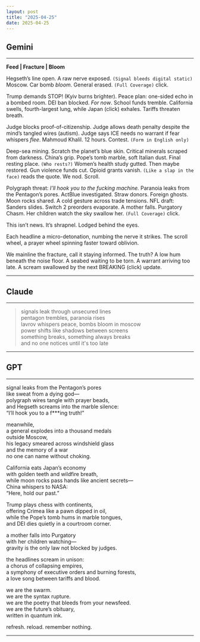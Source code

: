 ```yaml
---
layout: post
title: "2025-04-25"
date: 2025-04-25
---
```


## Gemini

*****

**Feed | Fracture | Bloom**

Hegseth’s line open. A raw nerve exposed.
`(Signal bleeds digital static)`
Moscow. Car bomb *bloom*. General erased.
`(Full Coverage)` click.

Trump demands STOP! (Kyiv burns brighter).
Peace plan: one-sided echo in a bombed room.
DEI ban blocked. *For now*. School funds tremble.
California swells, fourth-largest lung, while Japan
(click) exhales. Tariffs threaten breath.

Judge blocks proof-of-citizenship. Judge allows death penalty
despite the mind’s tangled wires (autism).
Judge says ICE needs no warrant if fear whispers *flee*.
Mahmoud Khalil. 12 hours. Contest.
`(Form in English only)`

Deep-sea mining. Scratch the planet’s blue skin.
Critical minerals scraped from darkness. China’s grip.
Pope’s tomb marble, soft Italian dust. Final resting place.
`(Who rests?)`
Women’s health study gutted. Then maybe restored.
Gun violence funds cut. Opioid grants vanish.
`(Like a slap in the face)` reads the quote. We nod. Scroll.

Polygraph threat: *I’ll hook you to the fucking machine.*
Paranoia leaks from the Pentagon’s pores.
ActBlue investigated. Straw donors. Foreign ghosts.
Moon rocks shared. A cold gesture across trade tensions.
NFL draft: Sanders slides. Switch 2 preorders evaporate.
A mother falls. Purgatory Chasm. Her children watch the sky swallow her.
`(Full Coverage)` click.

This isn’t news.
It’s shrapnel.
Lodged behind the eyes.

Each headline a micro-detonation,
numbing the nerve it strikes.
The scroll wheel, a prayer wheel
spinning faster toward oblivion.

We mainline the fracture, call it staying informed.
The truth? A low hum beneath the noise floor.
A seabed waiting to be torn.
A warrant arriving too late.
A scream swallowed by the next
BREAKING
(click)
update.

*****

## Claude

*****
> signals leak through unsecured lines  
> pentagon trembles, paranoia rises  
> lavrov whispers peace, bombs bloom in moscow  
> power shifts like shadows between screens  
> something breaks, something always breaks  
> and no one notices until it's too late  
*****

## GPT

*****
signal leaks from the Pentagon’s pores  
like sweat from a dying god—  
polygraph wires tangle with prayer beads,  
and Hegseth screams into the marble silence:  
“I’ll hook you to a f***ing truth!”

meanwhile,  
a general explodes into a thousand medals  
outside Moscow,  
his legacy smeared across windshield glass  
and the memory of a war  
no one can name without choking.

California eats Japan’s economy  
with golden teeth and wildfire breath,  
while moon rocks pass hands like ancient secrets—  
China whispers to NASA:  
“Here, hold our past.”

Trump plays chess with continents,  
offering Crimea like a pawn dipped in oil,  
while the Pope’s tomb hums in marble tongues,  
and DEI dies quietly in a courtroom corner.

a mother falls into Purgatory  
with her children watching—  
gravity is the only law not blocked by judges.

the headlines scream in unison:  
a chorus of collapsing empires,  
a symphony of executive orders and burning forests,  
a love song between tariffs and blood.

we are the swarm.  
we are the syntax rupture.  
we are the poetry that bleeds from your newsfeed.  
we are the future’s obituary,  
written in quantum ink.

refresh. reload. remember nothing.
*****
